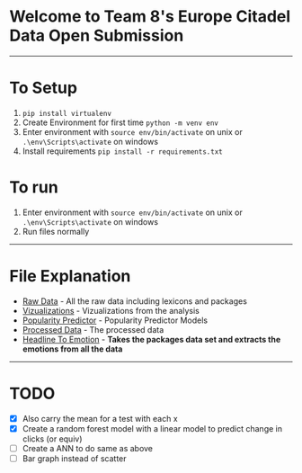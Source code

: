 # Welcome to Team 8's Europe Citadel Data Open Submission

---
# To Setup
1. `pip install virtualenv`
2. Create Environment for first time `python -m venv env`
3. Enter environment with `source env/bin/activate` on unix or `.\env\Scripts\activate` on windows
4. Install requirements `pip install -r requirements.txt`


# To run
1. Enter environment with `source env/bin/activate` on unix or `.\env\Scripts\activate` on windows
2. Run files normally

---
# File Explanation
- [Raw Data](data/raw) - All the raw data including lexicons and packages
- [Vizualizations](data/vizualizations) - Vizualizations from the analysis
- [Popularity Predictor](src/popularity_predictor.py) - Popularity Predictor Models
- [Processed Data](data/processed) - The processed data
- [Headline To Emotion](src/headline_to_emotion.py) - **Takes the packages data set and extracts the emotions from all the data**


---
# TODO
- [x] Also carry the mean for a test with each x
- [x] Create a random forest model with a linear model to predict change in clicks (or equiv)
- [ ] Create a ANN to do same as above
- [ ] Bar graph instead of scatter